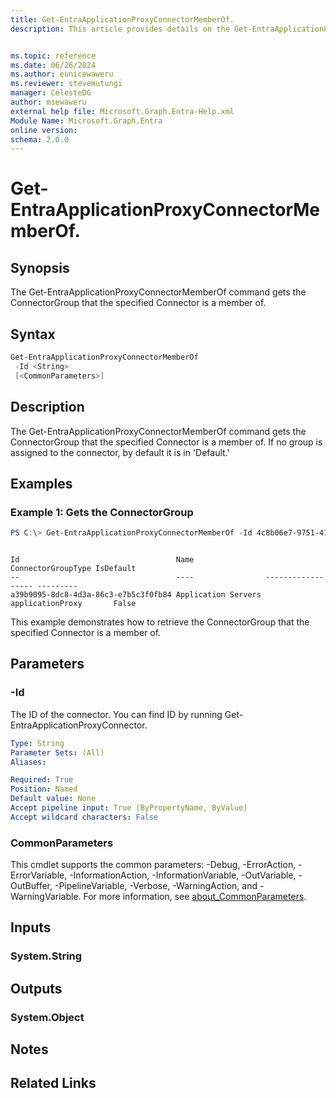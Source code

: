 ```yaml
---
title: Get-EntraApplicationProxyConnectorMemberOf.
description: This article provides details on the Get-EntraApplicationProxyConnectorMemberOf Command.


ms.topic: reference
ms.date: 06/26/2024
ms.author: eunicewaweru
ms.reviewer: stevemutungi
manager: CelesteDG
author: msewaweru
external help file: Microsoft.Graph.Entra-Help.xml
Module Name: Microsoft.Graph.Entra
online version:
schema: 2.0.0
---
```


# Get-EntraApplicationProxyConnectorMemberOf.

## Synopsis
The Get-EntraApplicationProxyConnectorMemberOf command gets the ConnectorGroup that the specified Connector is a member of.

## Syntax

```powershell
Get-EntraApplicationProxyConnectorMemberOf 
 -Id <String> 
 [<CommonParameters>]
```

## Description
The Get-EntraApplicationProxyConnectorMemberOf command gets the ConnectorGroup that the specified Connector is a member of.
If no group is assigned to the connector, by default it is in 'Default.'

## Examples

### Example 1: Gets the ConnectorGroup

```powershell
PS C:\> Get-EntraApplicationProxyConnectorMemberOf -Id 4c8b06e7-9751-41d5-8e5e-48e9b9bc2c66
```
```output

Id                                   Name                ConnectorGroupType IsDefault
--                                   ----                ------------------ ---------
a39b9095-8dc8-4d3a-86c3-e7b5c3f0fb84 Application Servers applicationProxy       False
```
This example demonstrates how to retrieve the ConnectorGroup that the specified Connector is a member of.

## Parameters

### -Id
The ID of the connector.
You can find ID by running Get-EntraApplicationProxyConnector.

```yaml
Type: String
Parameter Sets: (All)
Aliases:

Required: True
Position: Named
Default value: None
Accept pipeline input: True (ByPropertyName, ByValue)
Accept wildcard characters: False
```

### CommonParameters
This cmdlet supports the common parameters: -Debug, -ErrorAction, -ErrorVariable, -InformationAction, -InformationVariable, -OutVariable, -OutBuffer, -PipelineVariable, -Verbose, -WarningAction, and -WarningVariable. For more information, see [about_CommonParameters](https://go.microsoft.com/fwlink/?LinkID=113216).

## Inputs

### System.String
## Outputs

### System.Object
## Notes

## Related Links

